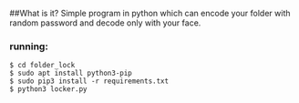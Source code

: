 ##What is it?
Simple program in python which can encode your folder
with random password and decode only with your face.
### running:
```
$ cd folder_lock
$ sudo apt install python3-pip
$ sudo pip3 install -r requirements.txt
$ python3 locker.py
```
